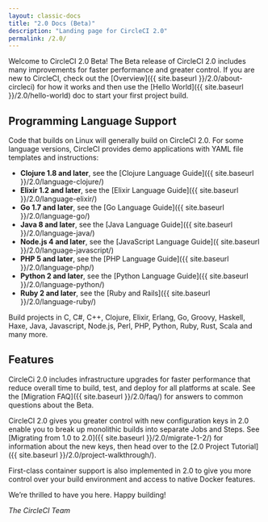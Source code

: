 ```yaml
---
layout: classic-docs
title: "2.0 Docs (Beta)"
description: "Landing page for CircleCI 2.0"
permalink: /2.0/
---
```


Welcome to CircleCI 2.0 Beta! The Beta release of CircleCI 2.0 includes many improvements for faster performance and greater control. If you are new to CircleCI, check out the [Overview]({{ site.baseurl }}/2.0/about-circleci) for how it works and then use the [Hello World]({{ site.baseurl }}/2.0/hello-world) doc to start your first project build.

## Programming Language Support

Code that builds on Linux will generally build on CircleCI 2.0. For some language versions, CircleCI provides demo applications with YAML file templates and instructions: 

- **Clojure 1.8 and later**, see the [Clojure Language Guide]({{ site.baseurl }}/2.0/language-clojure/)
- **Elixir 1.2 and later**, see the [Elixir Language Guide]({{ site.baseurl }}/2.0/language-elixir/)
- **Go 1.7 and later**, see the [Go Language Guide]({{ site.baseurl }}/2.0/language-go/)
- **Java 8 and later**, see the [Java Language Guide]({{ site.baseurl }}/2.0/language-java/)
- **Node.js 4 and later**, see the [JavaScript Language Guide]({ site.baseurl }}/2.0/language-javascript/)
- **PHP 5 and later**, see the [PHP Language Guide]({{ site.baseurl }}/2.0/language-php/)
- **Python 2 and later**, see the [Python Language Guide]({{ site.baseurl }}/2.0/language-python/)
- **Ruby 2 and later**, see the [Ruby and Rails]({{ site.baseurl }}/2.0/language-ruby/) 

Build projects in C, C#, C++, Clojure, Elixir, Erlang, Go, Groovy, Haskell, Haxe, Java, Javascript, Node.js, Perl, PHP, Python, Ruby, Rust, Scala and many more. 

## Features

CircleCi 2.0 includes infrastructure upgrades for faster performance that reduce overall time to build, test, and deploy for all platforms at scale. See the [Migration FAQ]({{ site.baseurl }}/2.0/faq/) for answers to common questions about the Beta.

CircleCI 2.0 gives you greater control with new configuration keys in 2.0 enable you to break up monolithic builds into separate Jobs and Steps. See [Migrating from 1.0 to 2.0]({{ site.baseurl }}/2.0/migrate-1-2/) for information about the new keys, then head over to the [2.0 Project Tutorial]({{ site.baseurl }}/2.0/project-walkthrough/).

First-class container support is also implemented in 2.0 to give you more control over your build environment and access to native Docker features.

We’re thrilled to have you here. Happy building!

_The CircleCI Team_
